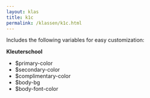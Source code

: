 ```yaml
---
layout: klas
title: k1c
permalink: /klassen/k1c.html
--- 
```

	
Includes the following variables for easy customization:

**Kleuterschool**

* $primary-color
* $secondary-color
* $complimentary-color
* $body-bg
* $body-font-color
